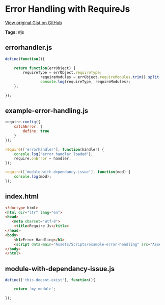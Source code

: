 # Error Handling with RequireJs 

[View original Gist on GitHub](https://gist.github.com/Integralist/1599546)

**Tags:** #js

## errorhandler.js

```javascript
define(function(){
	
	return function(errObject) {
		requireType = errObject.requireType; 
                requireModules = errObject.requireModules.trim().split(' ');
                console.log(requireType, requireModules);
	};
	
});
```

## example-error-handling.js

```javascript
require.config({
	catchError: {
		define: true
	}
});
  
require(['errorhandler'], function(handler) {
	console.log('error handler loaded');
	require.onError = handler;
});

require(['module-with-dependancy-issue'], function(mod) {
	console.log(mod);
});
```

## index.html

```html
<!doctype html>
<html dir="ltr" lang="en">
<head>
   <meta charset="utf-8">
	<title>Require Js</title>
</head>
<body>
	<h1>Error Handling</h1>
	<script data-main="Assets/Scripts/example-error-handling" src="Assets/Scripts/Require.min.js"></script>
</body>
</html>
```

## module-with-dependancy-issue.js

```javascript
define(['this-doesnt-exist'], function(){

	return 'my module';
	
});
```

